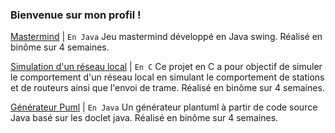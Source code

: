 ### Bienvenue sur mon profil !

[Mastermind](https://github.com/DamienJUNG/Mastermind) | ```En Java```
Jeu mastermind développé en Java swing.
Réalisé en binôme sur 4 semaines.

[Simulation d'un réseau local](https://github.com/DamienJUNG/SuperReso) | ```En C```
Ce projet en C a pour objectif de simuler le comportement d'un réseau local en simulant le comportement de stations et de routeurs ainsi que l'envoi de trame.
Réalisé en binôme sur 4 semaines.

[Générateur Puml](https://github.com/DamienJUNG/GenerateurPuml) | ```En Java```
Un générateur plantuml à partir de code source Java basé sur les doclet java.
Réalisé en binôme sur 4 semaines.
